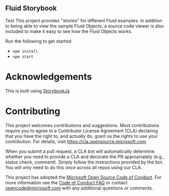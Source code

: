 ## Fluid Storybook
Test
This project provides "stories" for different Fluid examples. In addition to being able to view the sample Fluid Objects, a source code viewer is also included to make it easy to see how the Fluid Objects works.

Run the following to get started:

- `npm install`
- `npm start`

# Acknowledgements
This is built using [StorybookJs](https://storybook.js.org/)

# Contributing

This project welcomes contributions and suggestions.  Most contributions require you to agree to a
Contributor License Agreement (CLA) declaring that you have the right to, and actually do, grant us
the rights to use your contribution. For details, visit https://cla.opensource.microsoft.com.

When you submit a pull request, a CLA bot will automatically determine whether you need to provide
a CLA and decorate the PR appropriately (e.g., status check, comment). Simply follow the instructions
provided by the bot. You will only need to do this once across all repos using our CLA.

This project has adopted the [Microsoft Open Source Code of Conduct](https://opensource.microsoft.com/codeofconduct/).
For more information see the [Code of Conduct FAQ](https://opensource.microsoft.com/codeofconduct/faq/) or
contact [opencode@microsoft.com](mailto:opencode@microsoft.com) with any additional questions or comments.
